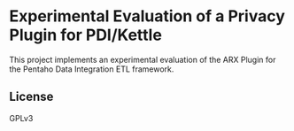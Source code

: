 Experimental Evaluation of a Privacy Plugin for PDI/Kettle
====

This project implements an experimental evaluation of the ARX Plugin for the Pentaho Data Integration ETL framework.

License
------

GPLv3